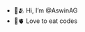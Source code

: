 - 👋🫂 Hi, I’m @AswinAG
- 🥵🫀 Love to eat codes

<!---
AswinAG/AswinAG is a ✨ special ✨ repository because its `README.md` (this file) appears on your GitHub profile.
You can click the Preview link to take a look at your changes.
--->
